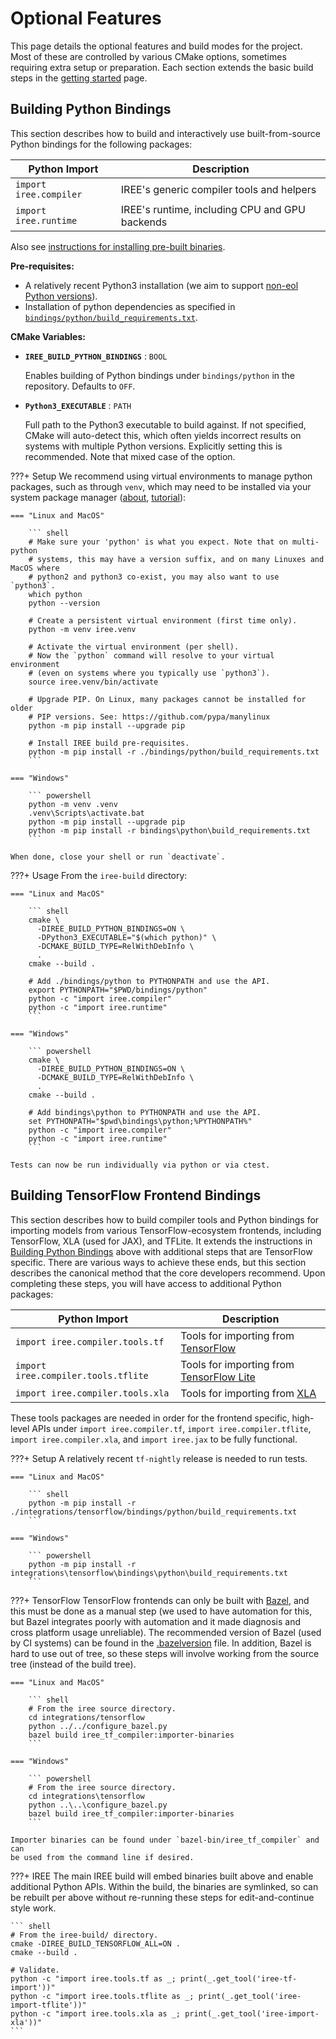 # Optional Features

This page details the optional features and build modes for the project.
Most of these are controlled by various CMake options, sometimes requiring
extra setup or preparation. Each section extends the basic build steps
in the [getting started](../getting-started/) page.

## Building Python Bindings

This section describes how to build and interactively use built-from-source
Python bindings for the following packages:

| Python Import             | Description                                                                 |
|------------------------------|-----------------------------------------------------------------------------|
| `import iree.compiler`     | IREE's generic compiler tools and helpers                                   |
| `import iree.runtime`      | IREE's runtime, including CPU and GPU backends                              |

Also see [instructions for installing pre-built binaries](../../bindings/python/).

**Pre-requisites:**

* A relatively recent Python3 installation (we aim to support
  [non-eol Python versions](https://endoflife.date/python)).
* Installation of python dependencies as specified in
  [`bindings/python/build_requirements.txt`](https://github.com/google/iree/blob/main/bindings/python/build_requirements.txt).

**CMake Variables:**

* **`IREE_BUILD_PYTHON_BINDINGS`** : `BOOL`

    Enables building of Python bindings under `bindings/python` in the repository.
    Defaults to `OFF`.

* **`Python3_EXECUTABLE`** : `PATH`

    Full path to the Python3 executable to build against. If not specified, CMake
    will auto-detect this, which often yields incorrect results on systems
    with multiple Python versions. Explicitly setting this is recommended.
    Note that mixed case of the option.

???+ Setup
    We recommend using virtual environments to manage python packages, such
    as through `venv`, which may need to be installed via your system
    package manager ([about](https://docs.python.org/3/library/venv.html),
    [tutorial](https://docs.python.org/3/tutorial/venv.html)):

    === "Linux and MacOS"

        ``` shell
        # Make sure your 'python' is what you expect. Note that on multi-python
        # systems, this may have a version suffix, and on many Linuxes and MacOS where
        # python2 and python3 co-exist, you may also want to use `python3`.
        which python
        python --version

        # Create a persistent virtual environment (first time only).
        python -m venv iree.venv

        # Activate the virtual environment (per shell).
        # Now the `python` command will resolve to your virtual environment
        # (even on systems where you typically use `python3`).
        source iree.venv/bin/activate

        # Upgrade PIP. On Linux, many packages cannot be installed for older
        # PIP versions. See: https://github.com/pypa/manylinux
        python -m pip install --upgrade pip

        # Install IREE build pre-requisites.
        python -m pip install -r ./bindings/python/build_requirements.txt
        ```

    === "Windows"

        ``` powershell
        python -m venv .venv
        .venv\Scripts\activate.bat
        python -m pip install --upgrade pip
        python -m pip install -r bindings\python\build_requirements.txt
        ```

    When done, close your shell or run `deactivate`.

???+ Usage
    From the `iree-build` directory:

    === "Linux and MacOS"

        ``` shell
        cmake \
          -DIREE_BUILD_PYTHON_BINDINGS=ON \
          -DPython3_EXECUTABLE="$(which python)" \
          -DCMAKE_BUILD_TYPE=RelWithDebInfo \
          .
        cmake --build .

        # Add ./bindings/python to PYTHONPATH and use the API.
        export PYTHONPATH="$PWD/bindings/python"
        python -c "import iree.compiler"
        python -c "import iree.runtime"
        ```

    === "Windows"

        ``` powershell
        cmake \
          -DIREE_BUILD_PYTHON_BINDINGS=ON \
          -DCMAKE_BUILD_TYPE=RelWithDebInfo \
          .
        cmake --build .

        # Add bindings\python to PYTHONPATH and use the API.
        set PYTHONPATH="$pwd\bindings\python;%PYTHONPATH%"
        python -c "import iree.compiler"
        python -c "import iree.runtime"
        ```

    Tests can now be run individually via python or via ctest.


## Building TensorFlow Frontend Bindings

This section describes how to build compiler tools and Python bindings for
importing models from various TensorFlow-ecosystem frontends, including
TensorFlow, XLA (used for JAX), and TFLite. It extends the instructions in
[Building Python Bindings](#building-python-bindings) above with additional
steps that are TensorFlow specific. There are various ways to achieve these
ends, but this section describes the canonical method that the core
developers recommend. Upon completing these steps, you will have access to
additional Python packages:

| Python Import             | Description                                                                 |
|------------------------------|-----------------------------------------------------------------------------|
| `import iree.compiler.tools.tf`     | Tools for importing from [TensorFlow](https://www.tensorflow.org/)          |
| `import iree.compiler.tools.tflite` | Tools for importing from [TensorFlow Lite](https://www.tensorflow.org/lite) |
| `import iree.compiler.tools.xla`    | Tools for importing from [XLA](https://www.tensorflow.org/xla)              |

These tools packages are needed in order for the frontend specific, high-level
APIs under `import iree.compiler.tf`, `import iree.compiler.tflite`,
`import iree.compiler.xla`, and `import iree.jax` to be fully functional.

???+ Setup
    A relatively recent `tf-nightly` release is needed to run tests.

    === "Linux and MacOS"

        ``` shell
        python -m pip install -r ./integrations/tensorflow/bindings/python/build_requirements.txt
        ```

    === "Windows"

        ``` powershell
        python -m pip install -r integrations\tensorflow\bindings\python\build_requirements.txt
        ```

???+ TensorFlow
    TensorFlow frontends can only be built with [Bazel](https://bazel.build/),
    and this must be done as a manual step (we used to have automation for this,
    but Bazel integrates poorly with automation and it made diagnosis and cross
    platform usage unreliable). The recommended version of Bazel (used by CI
    systems) can be found in the
    [.bazelversion](https://github.com/google/iree/blob/main/.bazelversion)
    file. In addition, Bazel is hard to use out of tree, so these steps will
    involve working from the source tree (instead of the build tree).

    === "Linux and MacOS"

        ``` shell
        # From the iree source directory.
        cd integrations/tensorflow
        python ../../configure_bazel.py
        bazel build iree_tf_compiler:importer-binaries
        ```

    === "Windows"

        ``` powershell
        # From the iree source directory.
        cd integrations\tensorflow
        python ..\..\configure_bazel.py
        bazel build iree_tf_compiler:importer-binaries
        ```

    Importer binaries can be found under `bazel-bin/iree_tf_compiler` and can
    be used from the command line if desired.

???+ IREE
    The main IREE build will embed binaries built above and enable additional
    Python APIs. Within the build, the binaries are symlinked, so can be
    rebuilt per above without re-running these steps for edit-and-continue
    style work.

    ``` shell
    # From the iree-build/ directory.
    cmake -DIREE_BUILD_TENSORFLOW_ALL=ON .
    cmake --build .

    # Validate.
    python -c "import iree.tools.tf as _; print(_.get_tool('iree-tf-import'))"
    python -c "import iree.tools.tflite as _; print(_.get_tool('iree-import-tflite'))"
    python -c "import iree.tools.xla as _; print(_.get_tool('iree-import-xla'))"
    ```
